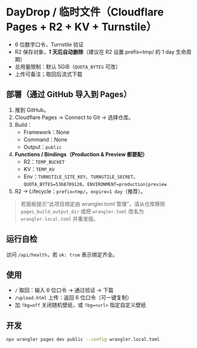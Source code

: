 # DayDrop / 临时文件（Cloudflare Pages + R2 + KV + Turnstile）

- 6 位数字口令，Turnstile 验证
- R2 保存对象，**1 天后自动删除**（建议在 R2 设置 prefix=tmp/ 的 1 day 生命周期）
- 总用量限制：默认 5GiB（`QUOTA_BYTES` 可改）
- 上传可备注；取回后流式下载

## 部署（通过 GitHub 导入到 Pages）
1. 推到 GitHub。
2. Cloudflare Pages → Connect to Git → 选择仓库。
3. Build：
   - Framework：None
   - Command：None
   - Output：`public`
4. **Functions / Bindings（Production & Preview 都要配）**
   - R2：`TEMP_BUCKET`
   - KV：`TEMP_KV`
   - Env：`TURNSTILE_SITE_KEY`、`TURNSTILE_SECRET`、`QUOTA_BYTES=5368709120`、`ENVIRONMENT=production|preview`
5. R2 → Lifecycle：`prefix=tmp/`，`expire=1 day`（推荐）。

> 若面板提示“此项目绑定由 wrangler.toml 管理”，请从仓库移除 `pages_build_output_dir` 或把 `wrangler.toml` 改名为 `wrangler.local.toml` 并重发版。

## 运行自检
访问 `/api/health`，若 `ok: true` 表示绑定齐全。

## 使用
- `/` 取回：输入 6 位口令 → 通过验证 → 下载
- `/upload.html` 上传：返回 6 位口令（可一键复制）
- 加 `?bg=off` 关闭随机壁纸，或 `?bg=<url>` 指定自定义壁纸

## 开发
```bash
npx wrangler pages dev public --config wrangler.local.toml
